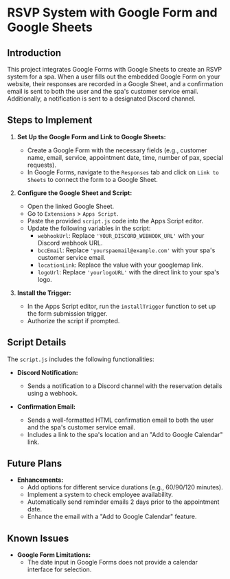 # RSVP System with Google Form and Google Sheets

## Introduction
This project integrates Google Forms with Google Sheets to create an RSVP system for a spa. When a user fills out the embedded Google Form on your website, their responses are recorded in a Google Sheet, and a confirmation email is sent to both the user and the spa's customer service email. Additionally, a notification is sent to a designated Discord channel.

## Steps to Implement

1. **Set Up the Google Form and Link to Google Sheets:**
   - Create a Google Form with the necessary fields (e.g., customer name, email, service, appointment date, time, number of pax, special requests).
   - In Google Forms, navigate to the `Responses` tab and click on `Link to Sheets` to connect the form to a Google Sheet.

2. **Configure the Google Sheet and Script:**
   - Open the linked Google Sheet.
   - Go to `Extensions` > `Apps Script`.
   - Paste the provided `script.js` code into the Apps Script editor.
   - Update the following variables in the script:
     - `webhookUrl`: Replace `'YOUR_DISCORD_WEBHOOK_URL'` with your Discord webhook URL.
     - `bccEmail`: Replace `'yourspaemail@example.com'` with your spa's customer service email.
     - `locationLink`: Replace the value with your googlemap link.
     - `logoUrl`: Replace `'yourlogoURL'` with the direct link to your spa's logo.

3. **Install the Trigger:**
   - In the Apps Script editor, run the `installTrigger` function to set up the form submission trigger.
   - Authorize the script if prompted.

## Script Details

The `script.js` includes the following functionalities:

- **Discord Notification:**
  - Sends a notification to a Discord channel with the reservation details using a webhook.
  
- **Confirmation Email:**
  - Sends a well-formatted HTML confirmation email to both the user and the spa's customer service email.
  - Includes a link to the spa's location and an "Add to Google Calendar" link.

## Future Plans

- **Enhancements:**
  - Add options for different service durations (e.g., 60/90/120 minutes).
  - Implement a system to check employee availability.
  - Automatically send reminder emails 2 days prior to the appointment date.
  - Enhance the email with a "Add to Google Calendar" feature.

## Known Issues

- **Google Form Limitations:**
  - The date input in Google Forms does not provide a calendar interface for selection.

